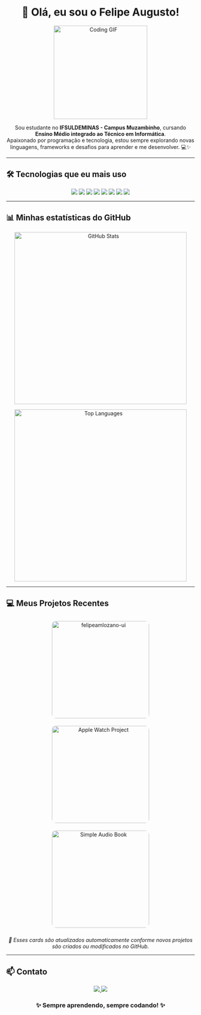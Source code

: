 <h1 align="center">👋 Olá, eu sou o Felipe Augusto!</h1>

<p align="center">
  <img src="https://media.giphy.com/media/26FPJGjhefSJuaRhu/giphy.gif" width="250px" alt="Coding GIF"/>
</p>

<p align="center">
Sou estudante no <b>IFSULDEMINAS - Campus Muzambinho</b>, cursando <b>Ensino Médio integrado ao Técnico em Informática</b>.<br>
Apaixonado por programação e tecnologia, estou sempre explorando novas linguagens, frameworks e desafios para aprender e me desenvolver. 💻✨
</p>

---

## 🛠 Tecnologias que eu mais uso

<p align="center">
  <img src="https://img.shields.io/badge/-Python-3776AB?style=for-the-badge&logo=python&logoColor=white"/>
  <img src="https://img.shields.io/badge/-C++-00599C?style=for-the-badge&logo=c%2B%2B&logoColor=white"/>
  <img src="https://img.shields.io/badge/-C-555555?style=for-the-badge&logo=c&logoColor=white"/>
  <img src="https://img.shields.io/badge/-HTML5-E34F26?style=for-the-badge&logo=html5&logoColor=white"/>
  <img src="https://img.shields.io/badge/-CSS3-1572B6?style=for-the-badge&logo=css3&logoColor=white"/>
  <img src="https://img.shields.io/badge/-JavaScript-F7DF1E?style=for-the-badge&logo=javascript&logoColor=black"/>
  <img src="https://img.shields.io/badge/-PHP-777BB4?style=for-the-badge&logo=php&logoColor=white"/>
  <img src="https://img.shields.io/badge/-MySQL-4479A1?style=for-the-badge&logo=mysql&logoColor=white"/>
</p>

---

## 📊 Minhas estatísticas do GitHub

<p align="center">
  <img src="https://github-readme-stats.vercel.app/api?username=felipeamlozano-ui&show_icons=true&theme=tokyonight&count_private=true&hide_border=true&border_radius=12" width="460" alt="GitHub Stats"/>
</p>

<p align="center">
  <img src="https://github-readme-stats.vercel.app/api/top-langs/?username=felipeamlozano-ui&layout=compact&theme=tokyonight&hide_border=true&border_radius=12&langs_count=8" width="460" alt="Top Languages"/>
</p>

---

## 💻 Meus Projetos Recentes

<!-- start-projects -->
<div align="center">

<a href="https://github.com/felipeamlozano-ui/felipeamlozano-ui">
  <img src="https://opengraph.githubassets.com/1/felipeamlozano-ui/felipeamlozano-ui" width="260" style="border-radius: 10px; margin: 10px;" alt="felipeamlozano-ui"/>
</a>

<a href="https://github.com/felipeamlozano-ui/Apple-Watch--Simple-Page">
  <img src="https://opengraph.githubassets.com/1/felipeamlozano-ui/Apple-Watch--Simple-Page" width="260" style="border-radius: 10px; margin: 10px;" alt="Apple Watch Project"/>
</a>

<a href="https://github.com/felipeamlozano-ui/Simple-Audio-Book">
  <img src="https://opengraph.githubassets.com/1/felipeamlozano-ui/Simple-Audio-Book" width="260" style="border-radius: 10px; margin: 10px;" alt="Simple Audio Book"/>
</a>

</div>
<!-- end-projects -->

<p align="center"><i>🔁 Esses cards são atualizados automaticamente conforme novos projetos são criados ou modificados no GitHub.</i></p>

---

## 📫 Contato

<p align="center">
  <a href="https://github.com/felipeamlozano-ui">
    <img src="https://img.shields.io/badge/GitHub-felipeamlozano--ui-181717?style=for-the-badge&logo=github"/>
  </a>
  <a href="mailto:felipe.a.m.lozano@gmail.com">
    <img src="https://img.shields.io/badge/E--mail-felipe.a.m.lozano@gmail.com-D14836?style=for-the-badge&logo=gmail&logoColor=white"/>
  </a>
</p>

<h3 align="center">✨ Sempre aprendendo, sempre codando! ✨</h3>
